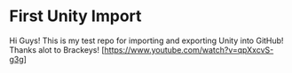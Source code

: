 # First Unity Import
Hi Guys! This is my test repo for importing and exporting Unity into GitHub! Thanks alot to Brackeys! [https://www.youtube.com/watch?v=qpXxcvS-g3g]
